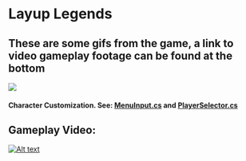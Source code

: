 # Layup Legends #

## These are some gifs from the game, a link to video gameplay footage can be found at the bottom ##

![](preview/Selector.gif) <br/>
#### Character Customization. See: [MenuInput.cs](MenuInput.cs) and [PlayerSelector.cs](PlayerSelector.cs) <br/> ####



## Gameplay Video: ##
[![Alt text](https://img.youtube.com/vi/rDPVL8Se2jk/maxresdefault.jpg)](https://www.youtube.com/watch?v=rDPVL8Se2jk)



